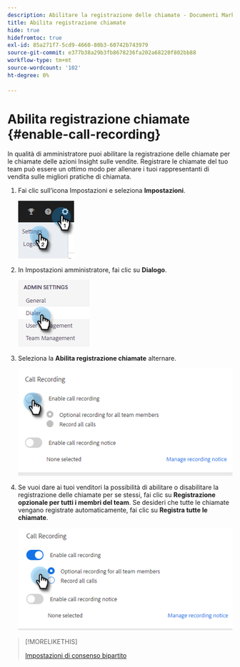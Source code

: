 ```yaml
---
description: Abilitare la registrazione delle chiamate - Documenti Marketo - Documentazione del prodotto
title: Abilita registrazione chiamate
hide: true
hidefromtoc: true
exl-id: 85a271f7-5cd9-4660-80b3-60742b743979
source-git-commit: e377b38a29b3fb8678236fa202a68220f802bb88
workflow-type: tm+mt
source-wordcount: '102'
ht-degree: 0%

---
```


# Abilita registrazione chiamate {#enable-call-recording}

In qualità di amministratore puoi abilitare la registrazione delle chiamate per le chiamate delle azioni Insight sulle vendite. Registrare le chiamate del tuo team può essere un ottimo modo per allenare i tuoi rappresentanti di vendita sulle migliori pratiche di chiamata.

1. Fai clic sull’icona Impostazioni e seleziona **Impostazioni**.

   ![](assets/enable-call-recording-1.png)

1. In Impostazioni amministratore, fai clic su **Dialogo**.

   ![](assets/enable-call-recording-2.png)

1. Seleziona la **Abilita registrazione chiamate** alternare.

   ![](assets/enable-call-recording-3.png)

1. Se vuoi dare ai tuoi venditori la possibilità di abilitare o disabilitare la registrazione delle chiamate per se stessi, fai clic su **Registrazione opzionale per tutti i membri del team**. Se desideri che tutte le chiamate vengano registrate automaticamente, fai clic su **Registra tutte le chiamate**.

   ![](assets/enable-call-recording-4.png)

>[!MORELIKETHIS]
>
>[Impostazioni di consenso bipartito](/help/marketo/product-docs/marketo-sales-insight/actions/phone/two-party-consent-settings.md)
